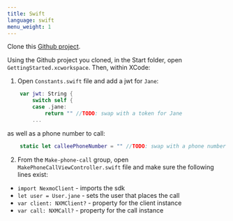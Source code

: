 ```yaml
---
title: Swift
language: swift
menu_weight: 1
---
```



Clone this [Github project](https://github.com/Nexmo/ClientSDK-Get-Started-Voice-Swift).

Using the Github project you cloned, in the Start folder, open `GettingStarted.xcworkspace`. Then, within XCode:

    
1. Open `Constants.swift` file and add a jwt for `Jane`:

```swift
    var jwt: String {
        switch self {
        case .jane:
            return "" //TODO: swap with a token for Jane
        ...
```

as well as a  phone number to call:

```swift
    static let calleePhoneNumber = "" //TODO: swap with a phone number to call
```


2. From the `Make-phone-call` group, open `MakePhoneCallViewController.swift` file and make sure the following lines exist:

* `import NexmoClient` - imports the sdk
* `let user = User.jane` - sets the user that places the call
* `var client: NXMClient?` - property for the client instance
* `var call: NXMCall?` - property for the call instance
